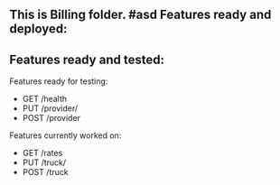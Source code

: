 This is Billing folder.
#asd
Features ready and deployed:
-

Features ready and tested:
-

Features ready for testing:
- GET /health
- PUT /provider/<id>
- POST /provider 

Features currently worked on:
- GET /rates
- PUT /truck/<id>
- POST /truck
